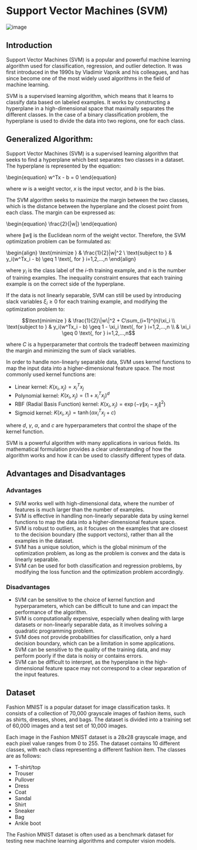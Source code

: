 # Support Vector Machines (SVM)
![image](https://user-images.githubusercontent.com/120424457/233806683-b46e19c4-10af-4e3d-b838-90ba58df02d2.png)

## Introduction
Support Vector Machines (SVM) is a popular and powerful machine learning algorithm used for classification, regression, and outlier detection. It was first introduced in the 1990s by Vladimir Vapnik and his colleagues, and has since become one of the most widely used algorithms in the field of machine learning.

SVM is a supervised learning algorithm, which means that it learns to classify data based on labeled examples. It works by constructing a hyperplane in a high-dimensional space that maximally separates the different classes. In the case of a binary classification problem, the hyperplane is used to divide the data into two regions, one for each class.

## Generalized Algorithm: 

Support Vector Machines (SVM) is a supervised learning algorithm that seeks to find a hyperplane which best separates two classes in a dataset. The hyperplane is represented by the equation:

\begin{equation}
w^Tx - b = 0
\end{equation}

where $w$ is a weight vector, $x$ is the input vector, and $b$ is the bias.

The SVM algorithm seeks to maximize the margin between the two classes, which is the distance between the hyperplane and the closest point from each class. The margin can be expressed as:

\begin{equation}
\frac{2}{\|w\|} 
\end{equation}

where $\|w\|$ is the Euclidean norm of the weight vector. Therefore, the SVM optimization problem can be formulated as:

\begin{align}
\text{minimize } & \frac{1}{2}\|w\|^2 \\
\text{subject to } & y_i(w^Tx_i - b) \geq 1 \text{, for } i=1,2,...,n
\end{align}

where $y_i$ is the class label of the $i$-th training example, and $n$ is the number of training examples. The inequality constraint ensures that each training example is on the correct side of the hyperplane.

If the data is not linearly separable, SVM can still be used by introducing slack variables $\xi_i \geq 0$ for each training example, and modifying the optimization problem to:

$$\text{minimize } & \frac{1}{2}\|w\|^2 + C\sum_{i=1}^{n}\xi_i \\
\text{subject to } & y_i(w^Tx_i - b) \geq 1 - \xi_i \text{, for } i=1,2,...,n \\
& \xi_i \geq 0 \text{, for } i=1,2,...,n$$

where $C$ is a hyperparameter that controls the tradeoff between maximizing the margin and minimizing the sum of slack variables.

In order to handle non-linearly separable data, SVM uses kernel functions to map the input data into a higher-dimensional feature space. The most commonly used kernel functions are:

- Linear kernel: $K(x_i,x_j) = x_i^Tx_j$
- Polynomial kernel: $K(x_i,x_j) = (1 + x_i^Tx_j)^d$
- RBF (Radial Basis Function) kernel: $K(x_i,x_j) = \exp\left(-\gamma\|x_i-x_j\|^2\right)$
- Sigmoid kernel: $K(x_i,x_j) = \tanh(\alpha x_i^Tx_j + c)$

where $d$, $\gamma$, $\alpha$, and $c$ are hyperparameters that control the shape of the kernel function.

SVM is a powerful algorithm with many applications in various fields. Its mathematical formulation provides a clear understanding of how the algorithm works and how it can be used to classify different types of data.

## Advantages and Disadvantages

### Advantages

- SVM works well with high-dimensional data, where the number of features is much larger than the number of examples.
- SVM is effective in handling non-linearly separable data by using kernel functions to map the data into a higher-dimensional feature space.
- SVM is robust to outliers, as it focuses on the examples that are closest to the decision boundary (the support vectors), rather than all the examples in the dataset.
- SVM has a unique solution, which is the global minimum of the optimization problem, as long as the problem is convex and the data is linearly separable.
- SVM can be used for both classification and regression problems, by modifying the loss function and the optimization problem accordingly.


### Disadvantages

- SVM can be sensitive to the choice of kernel function and hyperparameters, which can be difficult to tune and can impact the performance of the algorithm.
- SVM is computationally expensive, especially when dealing with large datasets or non-linearly separable data, as it involves solving a quadratic programming problem.
- SVM does not provide probabilities for classification, only a hard decision boundary, which can be a limitation in some applications.
- SVM can be sensitive to the quality of the training data, and may perform poorly if the data is noisy or contains errors.
- SVM can be difficult to interpret, as the hyperplane in the high-dimensional feature space may not correspond to a clear separation of the input features.


## Dataset
Fashion MNIST is a popular dataset for image classification tasks. It consists of a collection of 70,000 grayscale images of fashion items, such as shirts, dresses, shoes, and bags. The dataset is divided into a training set of 60,000 images and a test set of 10,000 images.

Each image in the Fashion MNIST dataset is a 28x28 grayscale image, and each pixel value ranges from 0 to 255. The dataset contains 10 different classes, with each class representing a different fashion item. The classes are as follows:

* T-shirt/top
* Trouser
* Pullover
* Dress
* Coat
* Sandal
* Shirt
* Sneaker
* Bag
* Ankle boot

The Fashion MNIST dataset is often used as a benchmark dataset for testing new machine learning algorithms and computer vision models.
